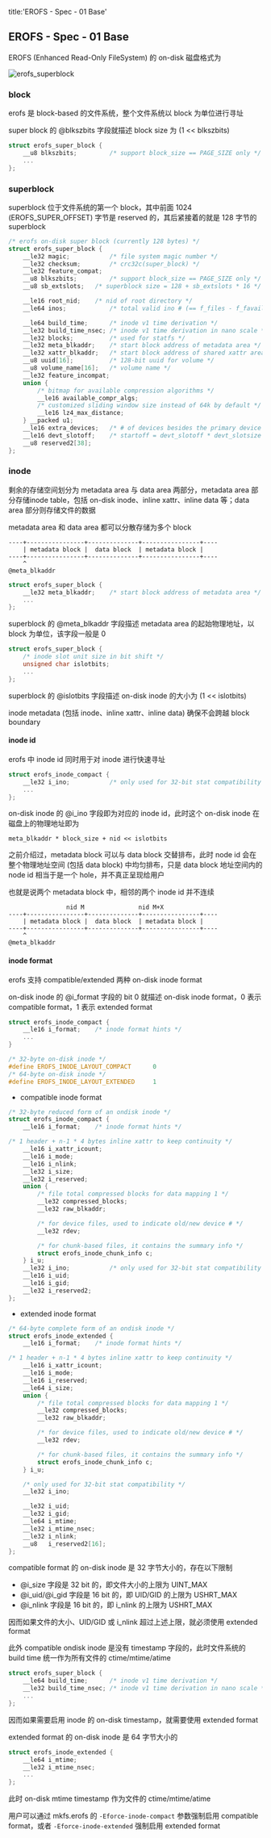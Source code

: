 title:'EROFS - Spec - 01 Base'
## EROFS - Spec - 01 Base


EROFS (Enhanced Read-Only FileSystem) 的 on-disk 磁盘格式为

![erofs_superblock](media/16760901656614/erofs_superblock.jpg)


### block

erofs 是 block-based 的文件系统，整个文件系统以 block 为单位进行寻址

super block 的 @blkszbits 字段就描述 block size 为 (1 << blkszbits)

```c
struct erofs_super_block {
	__u8 blkszbits;         /* support block_size == PAGE_SIZE only */
	...
};
```


### superblock

superblock 位于文件系统的第一个 block，其中前面 1024 (EROFS_SUPER_OFFSET) 字节是 reserved 的，其后紧接着的就是 128 字节的 superblock

```c
/* erofs on-disk super block (currently 128 bytes) */
struct erofs_super_block {
	__le32 magic;           /* file system magic number */
	__le32 checksum;        /* crc32c(super_block) */
	__le32 feature_compat;
	__u8 blkszbits;         /* support block_size == PAGE_SIZE only */
	__u8 sb_extslots;	/* superblock size = 128 + sb_extslots * 16 */

	__le16 root_nid;	/* nid of root directory */
	__le64 inos;            /* total valid ino # (== f_files - f_favail) */

	__le64 build_time;      /* inode v1 time derivation */
	__le32 build_time_nsec;	/* inode v1 time derivation in nano scale */
	__le32 blocks;          /* used for statfs */
	__le32 meta_blkaddr;	/* start block address of metadata area */
	__le32 xattr_blkaddr;	/* start block address of shared xattr area */
	__u8 uuid[16];          /* 128-bit uuid for volume */
	__u8 volume_name[16];   /* volume name */
	__le32 feature_incompat;
	union {
		/* bitmap for available compression algorithms */
		__le16 available_compr_algs;
		/* customized sliding window size instead of 64k by default */
		__le16 lz4_max_distance;
	} __packed u1;
	__le16 extra_devices;	/* # of devices besides the primary device */
	__le16 devt_slotoff;	/* startoff = devt_slotoff * devt_slotsize */
	__u8 reserved2[38];
};
```


### inode

剩余的存储空间划分为 metadata area 与 data area 两部分，metadata area 部分存储inode table，包括 on-disk inode、inline xattr、inline data 等；data area 部分则存储文件的数据

metadata area 和 data area 都可以分散存储为多个 block

```
----+----------------+--------------+----------------+----
    | metadata block |  data block  | metadata block | 
----+----------------+--------------+----------------+----
    ^
@meta_blkaddr    
```

```c
struct erofs_super_block {
	__le32 meta_blkaddr;	/* start block address of metadata area */
	...
};
```

superblock 的 @meta_blkaddr 字段描述 metadata area 的起始物理地址，以 block 为单位，该字段一般是 0


```c
struct erofs_super_block {
	/* inode slot unit size in bit shift */
	unsigned char islotbits;
	...
};
```

superblock 的 @islotbits 字段描述 on-disk inode 的大小为 (1 << islotbits)


inode metadata (包括 inode、inline xattr、inline data) 确保不会跨越 block boundary


#### inode id

erofs 中 inode id 同时用于对 inode 进行快速寻址

```c
struct erofs_inode_compact {
	__le32 i_ino;           /* only used for 32-bit stat compatibility */
	...
};
```

on-disk inode 的 @i_ino 字段即为对应的 inode id，此时这个 on-disk inode 在磁盘上的物理地址即为

```
meta_blkaddr * block_size + nid << islotbits
```

之前介绍过，metadata block 可以与 data block 交替排布，此时 node id 会在整个物理地址空间 (包括 data block) 中均匀排布，只是 data block 地址空间内的 node id 相当于是一个 hole，并不真正呈现给用户

也就是说两个 metadata block 中，相邻的两个 inode id 并不连续

```
                nid M               nid M+X
----+----------------+--------------+----------------+----
    | metadata block |  data block  | metadata block | 
----+----------------+--------------+----------------+----
    ^
@meta_blkaddr    
```


#### inode format

erofs 支持 compatible/extended 两种 on-disk inode format

on-disk inode 的 @i_format 字段的 bit 0 就描述 on-disk inode format，0 表示 compatible format，1 表示 extended format

```c
struct erofs_inode_compact {
	__le16 i_format;	/* inode format hints */
	...
}
```

```c
/* 32-byte on-disk inode */
#define EROFS_INODE_LAYOUT_COMPACT      0
/* 64-byte on-disk inode */
#define EROFS_INODE_LAYOUT_EXTENDED     1
```


- compatible inode format

```c
/* 32-byte reduced form of an ondisk inode */
struct erofs_inode_compact {
	__le16 i_format;	/* inode format hints */

/* 1 header + n-1 * 4 bytes inline xattr to keep continuity */
	__le16 i_xattr_icount;
	__le16 i_mode;
	__le16 i_nlink;
	__le32 i_size;
	__le32 i_reserved;
	union {
		/* file total compressed blocks for data mapping 1 */
		__le32 compressed_blocks;
		__le32 raw_blkaddr;

		/* for device files, used to indicate old/new device # */
		__le32 rdev;

		/* for chunk-based files, it contains the summary info */
		struct erofs_inode_chunk_info c;
	} i_u;
	__le32 i_ino;           /* only used for 32-bit stat compatibility */
	__le16 i_uid;
	__le16 i_gid;
	__le32 i_reserved2;
};
```


- extended inode format

```c
/* 64-byte complete form of an ondisk inode */
struct erofs_inode_extended {
	__le16 i_format;	/* inode format hints */

/* 1 header + n-1 * 4 bytes inline xattr to keep continuity */
	__le16 i_xattr_icount;
	__le16 i_mode;
	__le16 i_reserved;
	__le64 i_size;
	union {
		/* file total compressed blocks for data mapping 1 */
		__le32 compressed_blocks;
		__le32 raw_blkaddr;

		/* for device files, used to indicate old/new device # */
		__le32 rdev;

		/* for chunk-based files, it contains the summary info */
		struct erofs_inode_chunk_info c;
	} i_u;

	/* only used for 32-bit stat compatibility */
	__le32 i_ino;

	__le32 i_uid;
	__le32 i_gid;
	__le64 i_mtime;
	__le32 i_mtime_nsec;
	__le32 i_nlink;
	__u8   i_reserved2[16];
};
```

compatible format 的 on-disk inode 是 32 字节大小的，存在以下限制

- @i_size 字段是 32 bit 的，即文件大小的上限为 UINT_MAX
- @i_uid/@i_gid 字段是 16 bit 的，即 UID/GID 的上限为 USHRT_MAX
- @i_nlink 字段是 16 bit 的，即 i_nlink 的上限为 USHRT_MAX

因而如果文件的大小、UID/GID 或 i_nlink 超过上述上限，就必须使用 extended format


此外 compatible ondisk inode 是没有 timestamp 字段的，此时文件系统的 build time 统一作为所有文件的 ctime/mtime/atime

```c
struct erofs_super_block {
	__le64 build_time;      /* inode v1 time derivation */
	__le32 build_time_nsec;	/* inode v1 time derivation in nano scale */
	...
};
```

因而如果需要启用 inode 的 on-disk timestamp，就需要使用 extended format

extended format 的 on-disk inode 是 64 字节大小的

```c
struct erofs_inode_extended {
	__le64 i_mtime;
	__le32 i_mtime_nsec;
	...
};
```

此时 on-disk mtime timestamp 作为文件的 ctime/mtime/atime


用户可以通过 mkfs.erofs 的 `-Eforce-inode-compact` 参数强制启用 compatible format，或者 `-Eforce-inode-extended` 强制启用 extended format